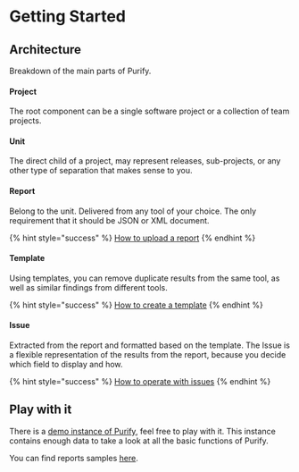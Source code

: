 # Getting Started

## Architecture

Breakdown of the main parts of Purify.

#### **Project**

The root component can be a single software project or a collection of team projects.

#### Unit

The direct child of a project, may represent releases, sub-projects, or any other type of separation that makes sense to you.

#### Report

Belong to the unit. Delivered from any tool of your choice. The only requirement that it should be JSON or XML document.

{% hint style="success" %}
[How to upload a report](upload-report.md)
{% endhint %}

#### **Template**

Using templates, you can remove duplicate results from the same tool, as well as similar findings from different tools.

{% hint style="success" %}
[How to create a template](create-template.md)
{% endhint %}

#### Issue

Extracted from the report and formatted based on the template. The Issue is a flexible representation of the results from the report, because you decide which field to display and how.

{% hint style="success" %}
[How to operate with issues](issues.md)
{% endhint %}

## Play with it

There is a [demo instance of Purify](https://purify-develop.herokuapp.com/), feel free to play with it. This instance contains enough data to take a look at all the basic functions of Purify.

You can find reports samples [here](../report-samples.md).





